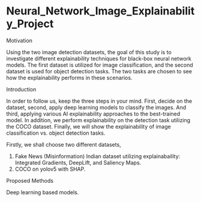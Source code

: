# Neural_Network_Image_Explainability_Project

Motivation

Using the two image detection datasets, the goal of this study is to investigate different explainability techniques for black-box neural network models. The first dataset is utilized for image classification, and the second dataset is used for object detection tasks. The two tasks are chosen to see how the explainability performs in these scenarios.

Introduction

In order to follow us, keep the three steps in your mind. First, decide on the dataset, second, apply deep learning models to classify the images. And third, applying various AI explainability approaches to the best-trained model. In addition, we perform explainability on the detection task utilizing the COCO dataset. Finally, we will show the explainability of image classification vs. object detection tasks.

Firstly, we shall choose two different datasets,

1. Fake News (Misinformation) Indian dataset utilizing explainabaility: Integrated Gradients, DeepLift, and Saliency Maps.
2. COCO on yolov5 with SHAP.


Proposed Methods

Deep learning based models.
